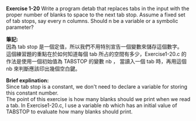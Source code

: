 **Exercise 1-20** Write a program detab that replaces tabs in the input with the proper number of blanks to space
to the next tab stop. Assume a fixed set of tab stops, say every n columns. Should n be a variable or a symbolic
parameter?

**筆記:**\
因為 tab stop 是一個定值，所以我們不用特別宣告一個變數來儲存這個數字。\
這個練習題的重點在於如何知道每個 tab 所占的空間有多少，Exercise1-20.c 的作法是使用一個初始值為 TABSTOP 的變數 nb ，
當讀入一個 tab 時，再用這個 nb 來判斷應該印出幾個空白鍵。

**Brief explination:**\
Since tab stop is a constant, we don't need to declare a variable for storing this constant number.\
The point of this exercise is how many blanks should we print when we read a tab. In Exercise1-20.c, 
I use a variable nb which has an initial value of TABSTOP to evaluate how many blanks should print.
